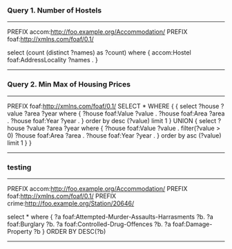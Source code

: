 ### Query 1. Number of Hostels
---
PREFIX accom:<http://foo.example.org/Accommodation/>
PREFIX foaf:<http://xmlns.com/foaf/0.1/>

select (count (distinct ?names) as ?count)
where { 
	accom:Hostel foaf:AddressLocality ?names .
}

---
### Query 2. Min Max of Housing Prices
---
PREFIX foaf:<http://xmlns.com/foaf/0.1/>
SELECT * WHERE
{
{
select ?house ?value ?area ?year 
where {
    ?house foaf:Value ?value .
    ?house foaf:Area ?area .
    ?house foaf:Year ?year .
} order by desc (?value)
limit 1
}
UNION
{
select ?house ?value ?area ?year 
where {
    ?house foaf:Value ?value .
            filter(?value > 0)
    ?house foaf:Area ?area .
    ?house foaf:Year ?year .
} order by asc (?value)
limit 1
}
}

---
### testing
---
PREFIX accom:<http://foo.example.org/Accommodation/>
PREFIX foaf:<http://xmlns.com/foaf/0.1/>
PREFIX crime:<http://foo.example.org/Station/20646/>

select *
where { 
    ?a foaf:Attempted-Murder-Assaults-Harrasments ?b.
    ?a foaf:Burglary ?b.
    ?a foaf:Controlled-Drug-Offences ?b.
    ?a foaf:Damage-Property ?b
}
ORDER BY DESC(?b)

---
